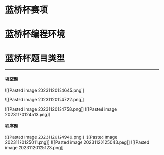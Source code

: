 # 蓝桥杯赛项

# 蓝桥杯编程环境

# 蓝桥杯题目类型
---
#### **填空题**

![[Pasted image 20231120124645.png]]

![[Pasted image 20231120124722.png]]


![[Pasted image 20231120124758.png]]
![[Pasted image 20231120124513.png]]



#### **程序题**
![[Pasted image 20231120124949.png]]
![[Pasted image 20231120125011.png]]
![[Pasted image 20231120125043.png]]
![[Pasted image 20231120125123.png]]